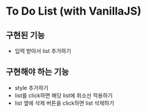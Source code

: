 # To Do List (with VanillaJS)

## 구현된 기능
- 입력 받아서 list 추가하기

## 구현해야 하는 기능
- style 추가하기
- list를 click하면 해당 list에 취소선 적용하기
- list 옆에 삭제 버튼을 click하면 list 삭제하기
